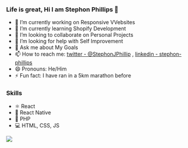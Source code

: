 ### Life is great, Hi I am Stephon Phillips 👋

- 🔭 I’m currently working on Responsive VVebsites
- 🌱 I’m currently learning Shopify Development
- 👯 I’m looking to collaborate on Personal Projects
- 🤔 I’m looking for help with Self Improvement
- 💬 Ask me about My Goals
- 📫 How to reach me: [twitter - @StephonJPhillip](https://twitter.com/StephonJPhillip) , [linkedin - stephon-phillips](https://www.linkedin.com/in/stephon-phillips/)
- 😄 Pronouns: He/Him
- ⚡ Fun fact: I have ran in a 5km marathon before

### Skills

- ⚛ React
- 📱 React Native
- 🐘 PHP
- 💻 HTML, CSS, JS

<img src = "https://github-readme-stats.vercel.app/api?username=king-awsomeness&&show_icons=true&title_color=ffffff&icon_color=bb2acg&text_color=daf7dc&bg_color=151515">
